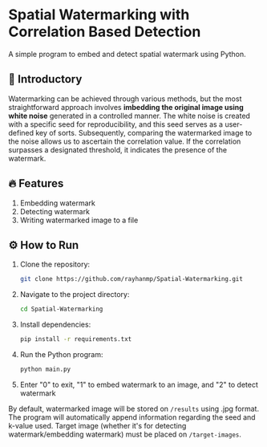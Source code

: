 # Spatial Watermarking with Correlation Based Detection

A simple program to embed and detect spatial watermark using Python.

## 💭 Introductory
Watermarking can be achieved through various methods, but the most straightforward approach involves **imbedding the original image using white noise** generated in a controlled manner. The white noise is created with a specific seed for reproducibility, and this seed serves as a user-defined key of sorts. Subsequently, comparing the watermarked image to the noise allows us to ascertain the correlation value. If the correlation surpasses a designated threshold, it indicates the presence of the watermark.

## 🔥 Features
1. Embedding watermark
2. Detecting watermark
3. Writing watermarked image to a file

## ⚙ How to Run
1. Clone the repository:

    ```bash
    git clone https://github.com/rayhanmp/Spatial-Watermarking.git
    ```

2. Navigate to the project directory:

    ```bash
    cd Spatial-Watermarking
    ```

3. Install dependencies:

    ```bash
    pip install -r requirements.txt
    ```

4. Run the Python program:

    ```bash
    python main.py
    ```

5. Enter "0" to exit, "1" to embed watermark to an image, and "2" to detect watermark


By default, watermarked image will be stored on `/results` using .jpg format. The program will automatically append information regarding the seed and k-value used.
Target image (whether it's for detecting watermark/embedding watermark) must be placed on `/target-images`.
